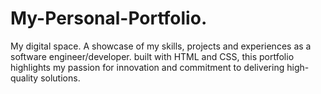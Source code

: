 # My-Personal-Portfolio.
My digital space. A showcase of my skills, projects and experiences as a software engineer/developer. built with HTML and CSS, this portfolio highlights my passion for innovation and commitment to delivering high-quality solutions.
